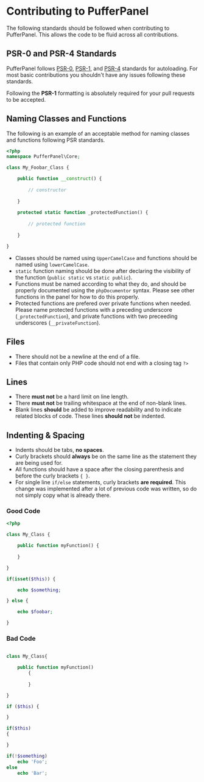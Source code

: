 # Contributing to PufferPanel

The following standards should be followed when contributing to PufferPanel. This allows the code to be fluid across all contributions.

## PSR-0 and PSR-4 Standards
PufferPanel follows [PSR-0](http://www.php-fig.org/psr/psr-0/), [PSR-1](http://www.php-fig.org/psr/psr-0/), and [PSR-4](http://www.php-fig.org/psr/psr-4/) standards for autoloading. For most basic contributions you shouldn't have any issues following these standards.

Following the **PSR-1** formatting is absolutely required for your pull requests to be accepted.

## Naming Classes and Functions
The following is an example of an acceptable method for naming classes and functions following PSR standards.

```php
<?php
namespace PufferPanel\Core;

class My_Foobar_Class {

	public function __construct() {
	
		// constructor
	
	}
	
	protected static function _protectedFunction() {
	
		// protected function
	
	}

}
```

* Classes should be named using ``UpperCamelCase`` and functions should be named using ``lowerCamelCase``.
* ``static`` function naming should be done after declaring the visibility of the function (``public static`` vs ``static public``).
* Functions must be named according to what they do, and should be properly documented using the ``phpDocumentor`` syntax. Please see other functions in the panel for how to do this properly.
* Protected functions are prefered over private functions when needed. Please name protected functions with a preceding underscore (``_protectedFunction``), and private functions with two preceeding underscores (``__privateFunction``).

## Files
* There should not be a newline at the end of a file.
* Files that contain only PHP code should not end with a closing tag ``?>``

## Lines
* There **must not** be a hard limit on line length.
* There **must not** be trailing whitespace at the end of non-blank lines.
* Blank lines **should** be added to improve readability and to indicate related blocks of code. These lines **should not** be indented.

## Indenting & Spacing
* Indents should be tabs, **no spaces**.
* Curly brackets should **always** be on the same line as the statement they are being used for.
* All functions should have a space after the closing parenthesis and before the curly brackets ``{ }``.
* For single line ``if/else`` statements, curly brackets **are required**. This change was implemented after a lot of previous code was written, so do not simply copy what is already there.

### Good Code
```php
<?php

class My_Class {

	public function myFunction() {
	
	}

}

if(isset($this)) {

	echo $something;

} else {

	echo $foobar;

}
```

### Bad Code
```php

class My_Class{

	public function myFunction()
		{
		
		}

}

if ($this) {

}

if($this)
{

}

if(!$something)
	echo 'Foo';
else
	echo 'Bar';
```
